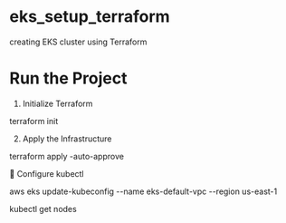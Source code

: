 # eks_setup_terraform
creating EKS cluster using Terraform 

# Run the Project
1. Initialize Terraform

terraform init

2. Apply the Infrastructure

terraform apply -auto-approve

🔧 Configure kubectl

aws eks update-kubeconfig --name eks-default-vpc --region us-east-1

kubectl get nodes
